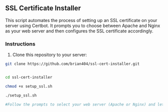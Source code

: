 ## SSL Certificate Installer

This script automates the process of setting up an SSL certificate on your server using Certbot. It prompts you to choose between Apache and Nginx as your web server and then configures the SSL certificate accordingly.

### Instructions

1. Clone this repository to your server:

```bash
git clone https://github.com/brian404/ssl-cert-installer.git


cd ssl-cert-installer

chmod +x setup_ssl.sh

./setup_ssl.sh

#Follow the prompts to select your web server (Apache or Nginx) and let the script handle the SSL certificate setup.


